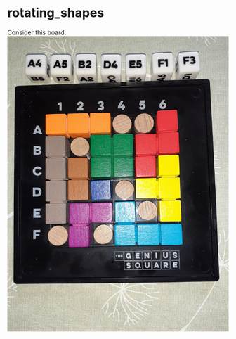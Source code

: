 # rotating_shapes

Consider this board:
![alt text](https://github.com/dearl1/rotating_shapes/blob/master/rotating_shapes_puzzle.jpg?raw=true)
